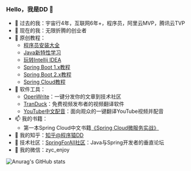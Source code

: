 ### Hello，我是DD 👋

- 🔭 过去的我：宇宙行4年，互联网6年+，程序员，阿里云MVP，腾讯云TVP
- 🌱 现在的我：无限折腾的创业者
- 📖 原创教程：
  - [程序员安装大全](https://www.didispace.com/installation-guide/)
  - [Java新特性学习](https://www.didispace.com/java-features/)
  - [玩转Intellij IDEA](https://www.didispace.com/idea-tips/)
  - [Spring Boot 1.x教程](https://www.didispace.com/spring-boot-1/)
  - [Spring Boot 2.x教程](https://www.didispace.com/spring-boot-2/)
  - [Spring Cloud教程](https://www.didispace.com/spring-cloud/)
- 🔧 软件工具：
  - [OpenWrite](https://openwrite.cn/)：一键分发你的文章到技术社区
  - [TranDuck](https://transduck.com/)：免费视频发布者的视频翻译软件
  - [YouTube中文配音](https://youtube-dubbing.com/)：面向观众的一键翻译YouTube视频并配音  
- 📫 我的书籍：
  - 第一本Spring Cloud中文书籍[《Spring Cloud微服务实战》](https://item.jd.com/12172344.html)
- 🤔 我的知乎：[知乎@程序猿DD](https://www.zhihu.com/people/di-yong-chao-86)
- 🧩 技术社区：[SpringForAll社区](http://spring4all.com)：Java与Spring开发者的垂直论坛
- 💬 我的微信：zyc_enjoy

![Anurag's GitHub stats](https://github-readme-stats.vercel.app/api?username=dyc87112&theme=vue-dark&show_icons=true)


